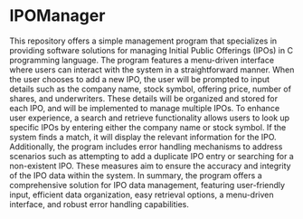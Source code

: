 # IPOManager
This repository offers a simple management program that specializes in providing software solutions for managing Initial Public Offerings (IPOs) in C programming language. 
The program features a menu-driven interface where users can interact with the system in a straightforward manner. When the user chooses to add a new IPO, the user will be prompted to input details such as the company name, stock symbol, offering price, number of shares, and underwriters. These details will be organized and stored for each IPO, and will be implemented to manage multiple IPOs.
To enhance user experience, a search and retrieve functionality allows users to look up specific IPOs by entering either the company name or stock symbol. If the system finds a match, it will display the relevant information for the IPO. Additionally, the program includes error handling mechanisms to address scenarios such as attempting to add a duplicate IPO entry or searching for a non-existent IPO. These measures aim to ensure the accuracy and integrity of the IPO data within the system.
In summary, the program offers a comprehensive solution for IPO data management, featuring user-friendly input, efficient data organization, easy retrieval options, a menu-driven interface, and robust error handling capabilities.

